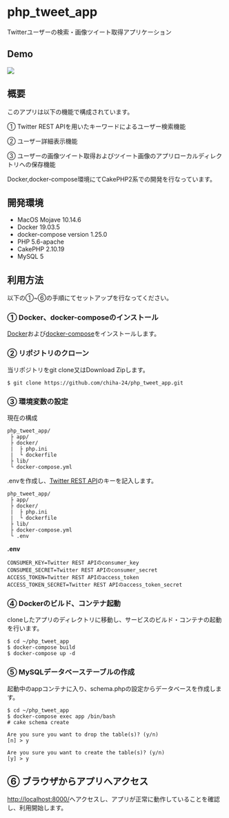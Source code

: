# php_tweet_app
Twitterユーザーの検索・画像ツイート取得アプリケーション
## Demo
![](https://github.com/chiha-24/git-app/blob/master/gif/zcv78-u6ajt.gif?raw=true)
## 概要
このアプリは以下の機能で構成されています。

① Twitter REST APIを用いたキーワードによるユーザー検索機能

② ユーザー詳細表示機能

③ ユーザーの画像ツイート取得およびツイート画像のアプリローカルディレクトリへの保存機能

Docker,docker-compose環境にてCakePHP2系での開発を行なっています。

## 開発環境
- MacOS Mojave 10.14.6
- Docker 19.03.5
- docker-compose version 1.25.0
- PHP 5.6-apache
- CakePHP 2.10.19
- MySQL 5

## 利用方法
以下の①~⑥の手順にてセットアップを行なってください。
### ① Docker、docker-composeのインストール
[Docker](http://docs.docker.jp/engine/installation/toc.html)および[docker-compose](http://docs.docker.jp/compose/toc.html)をインストールします。

### ② リポジトリのクローン
当リポジトリをgit clone又はDownload Zipします。

```
$ git clone https://github.com/chiha-24/php_tweet_app.git
```

### ③ 環境変数の設定
現在の構成
```
php_tweet_app/
 ├ app/
 ├ docker/
 |	├ php.ini
 |	└ dockerfile
 ├ lib/
 └ docker-compose.yml
```	
.envを作成し、[Twitter REST API](https://developer.twitter.com/)のキーを記入します。
```
php_tweet_app/
 ├ app/
 ├ docker/
 |	├ php.ini
 |	└ dockerfile
 ├ lib/
 ├ docker-compose.yml
 └ .env
```	

**.env**
```
CONSUMER_KEY=Twitter REST APIのconsumer_key
CONSUMEE_SECRET=Twitter REST APIのconsumer_secret
ACCESS_TOKEN=Twitter REST APIのaccess_token
ACCESS_TOKEN_SECRET=Twitter REST APIのaccess_token_secret
```

### ④ Dockerのビルド、コンテナ起動
cloneしたアプリのディレクトリに移動し、サービスのビルド・コンテナの起動を行います。
```
$ cd ~/php_tweet_app
$ docker-compose build
$ docker-compose up -d
```

### ⑤ MySQLデータベーステーブルの作成
起動中のappコンテナに入り、schema.phpの設定からデータベースを作成します。

```
$ cd ~/php_tweet_app
$ docker-compose exec app /bin/bash
# cake schema create

Are you sure you want to drop the table(s)? (y/n) 
[n] > y

Are you sure you want to create the table(s)? (y/n) 
[y] > y
```

## ⑥ ブラウザからアプリへアクセス
[http://localhost:8000/](http://localhost:8000/)へアクセスし、アプリが正常に動作していることを確認し、利用開始します。

